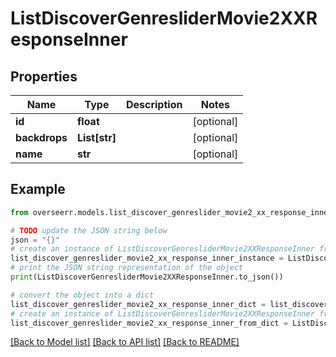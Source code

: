 # ListDiscoverGenresliderMovie2XXResponseInner


## Properties

Name | Type | Description | Notes
------------ | ------------- | ------------- | -------------
**id** | **float** |  | [optional] 
**backdrops** | **List[str]** |  | [optional] 
**name** | **str** |  | [optional] 

## Example

```python
from overseerr.models.list_discover_genreslider_movie2_xx_response_inner import ListDiscoverGenresliderMovie2XXResponseInner

# TODO update the JSON string below
json = "{}"
# create an instance of ListDiscoverGenresliderMovie2XXResponseInner from a JSON string
list_discover_genreslider_movie2_xx_response_inner_instance = ListDiscoverGenresliderMovie2XXResponseInner.from_json(json)
# print the JSON string representation of the object
print(ListDiscoverGenresliderMovie2XXResponseInner.to_json())

# convert the object into a dict
list_discover_genreslider_movie2_xx_response_inner_dict = list_discover_genreslider_movie2_xx_response_inner_instance.to_dict()
# create an instance of ListDiscoverGenresliderMovie2XXResponseInner from a dict
list_discover_genreslider_movie2_xx_response_inner_from_dict = ListDiscoverGenresliderMovie2XXResponseInner.from_dict(list_discover_genreslider_movie2_xx_response_inner_dict)
```
[[Back to Model list]](../README.md#documentation-for-models) [[Back to API list]](../README.md#documentation-for-api-endpoints) [[Back to README]](../README.md)


